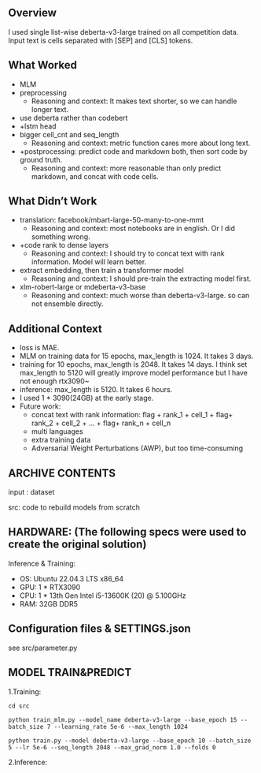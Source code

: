 ## Overview

I used single list-wise deberta-v3-large trained on all competition data. Input text is cells separated with [SEP] and [CLS] tokens.

## What Worked

- MLM
- preprocessing
    - Reasoning and context: It makes text shorter, so we can handle longer text.
- use deberta rather than codebert
- +lstm head
- bigger cell_cnt and seq_length
    - Reasoning and context: metric function cares more about long text.
- +postprocessing: predict code and markdown both, then sort code by ground truth.
    - Reasoning and context: more reasonable than only predict markdown, and concat with code cells.

## What Didn’t Work

- translation: facebook/mbart-large-50-many-to-one-mmt
    - Reasoning and context: most notebooks are in english. Or I did something wrong.
- +code rank to dense layers
    - Reasoning and context: I should try to concat text with rank information. Model will learn better.
- extract embedding, then train a transformer model
    - Reasoning and context: I should pre-train the extracting model first.
- xlm-robert-large or mdeberta-v3-base
    - Reasoning and context: much worse than deberta-v3-large. so can not ensemble directly.

## Additional Context

- loss is MAE.
- MLM on training data for 15 epochs, max_length is 1024. It takes 3 days.
- training for 10 epochs, max_length is 2048. It takes 14 days. I think set max_length to 5120 will greatly improve model performance but I have not enough rtx3090~
- inference: max_length is 5120. It takes 6 hours.
- I used 1 * 3090(24GB) at the early stage.
- Future work:
    - concat text with rank information: flag + rank_1 + cell_1 + flag+ rank_2 + cell_2 + … + flag+ rank_n + cell_n
    - multi languages
    - extra training data
    - Adversarial Weight Perturbations (AWP), but too time-consuming

## ARCHIVE CONTENTS
input : dataset

src: code to rebuild models from scratch 

## HARDWARE: (The following specs were used to create the original solution)
Inference & Training:
- OS: Ubuntu 22.04.3 LTS x86_64
- GPU: 1 * RTX3090
- CPU: 1 * 13th Gen Intel i5-13600K (20) @ 5.100GHz
- RAM: 32GB DDR5

## Configuration files & SETTINGS.json
see src/parameter.py

## MODEL TRAIN&PREDICT
1.Training:

    cd src

    python train_mlm.py --model_name deberta-v3-large --base_epoch 15 --batch_size 7 --learning_rate 5e-6 --max_length 1024

    python train.py --model deberta-v3-large --base_epoch 10 --batch_size 5 --lr 5e-6 --seq_length 2048 --max_grad_norm 1.0 --folds 0  

2.Inference:
